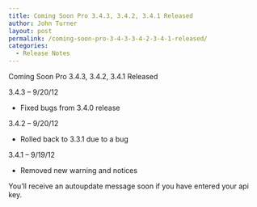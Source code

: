 ```yaml
---
title: Coming Soon Pro 3.4.3, 3.4.2, 3.4.1 Released
author: John Turner
layout: post
permalink: /coming-soon-pro-3-4-3-3-4-2-3-4-1-released/
categories:
  - Release Notes
---
```

Coming Soon Pro 3.4.3, 3.4.2, 3.4.1 Released

3.4.3 &#8211; 9/20/12

  * Fixed bugs from 3.4.0 release

3.4.2 &#8211; 9/20/12

  * Rolled back to 3.3.1 due to a bug

3.4.1 &#8211; 9/19/12

  * Removed new warning and notices

You&#8217;ll receive an autoupdate message soon if you have entered your api key.
